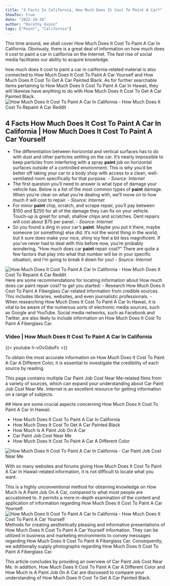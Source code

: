 ```yaml
---
title: "4 Facts In California, How Much Does It Cost To Paint A Car?"
ShowToc: true 
date: "2022-10-26"
author: "Dorothy Guinn" 
tags: ["Paint", "California"]
---
```


	
This time around, we shall cover How Much Does It Cost To Paint A Car In California. Obviously, there is a great deal of information on how much does it cost to paint a car in california on the Internet. The fast rise of social media facilitates our ability to acquire knowledge.

how much does it cost to paint a car in california-related material is also connected to How Much Does It Cost To Paint A Car Yourself and How Much Does It Cost To Get A Car Painted Black. As for further searchable items pertaining to How Much Does It Cost To Paint A Car In Hawaii, they will likewise have anything to do with How Much Does It Cost To Get A Car Painted Black.
<img loading="lazy" src="https://s1.cdn.autoevolution.com/images/news/gallery/la-angels-pitcher-cj-wilson-takes-his-purple-mclaren-p1-to-the-grand-canyon-photo-gallery_2.jpg" onerror="this.onerror=null;this.src='https://blogger.googleusercontent.com/img/a/AVvXsEhe7F7TRXHtjiKvHb5vS7DmnxvpHiDyoYyYvm1nHB3Qp2_w3BnM6A2eq4v7FYxCC9bfZt3a9vIMtAYEKUiaDQbHMg-ViyGmRIj39MLp0bGFfgfYw1Dc9q_H-T0wiTm3l0Uq42dETrN9eC8aGJ9_IORZsxST1AcLR7np1koOfcc7tnHa4S8Mwz_xD9d0=s16000';" alt="How Much Does It Cost To Paint A Car In California - How Much Does It Cost To Repaint A Car Reddit" >

## 4 Facts How Much Does It Cost To Paint A Car In California | How Much Does It Cost To Paint A Car Yourself
-   The differentiation between horizontal and vertical surfaces has to do with dust and other particles settling on the car. It’s nearly impossible to keep particles from interfering with a spray **paint** job on horizontal surfaces outside of a controlled environment. This is why you’d be better off taking your car to a body shop with access to a clean, well-ventilated room specifically for that purpose. - <cite>Source: Internet</cite>
-   The first question you’ll need to answer is what type of damage your vehicle has. Below is a list of the most common types of **paint** damage. When you’re clear on what you’re dealing with, we’ll move on to how much it will cost to repair. - <cite>Source: Internet</cite>
-   For minor **paint** chip, scratch, and scrape repair, you’ll pay between $150 and $250 for all of the damage they can fix on your vehicle. Touch-up is great for small, shallow chips and scratches. Dent repairs will cost about $75 per panel. - <cite>Source: Internet</cite>
-   So you found a ding in your car’s **paint**. Maybe you put it there, maybe someone (or something) else did. It’s not the worst thing in the world, but it sure does make your nice, shiny toy feel a bit less magnificent. If you’ve never had to deal with this before now, you’re probably wondering, “How much does car **paint** repair cost?” There are quite a few factors that play into what that number will be in your specific situation, and I’m going to break it down for you! - <cite>Source: Internet</cite>


<img loading="lazy" src="http://www.hdcarwallpapers.com/download/2015_w_motors_lykan_hypersport_abu_dhabi_police-1920x1200.jpg" onerror="this.onerror=null;this.src='https://blogger.googleusercontent.com/img/a/AVvXsEhe7F7TRXHtjiKvHb5vS7DmnxvpHiDyoYyYvm1nHB3Qp2_w3BnM6A2eq4v7FYxCC9bfZt3a9vIMtAYEKUiaDQbHMg-ViyGmRIj39MLp0bGFfgfYw1Dc9q_H-T0wiTm3l0Uq42dETrN9eC8aGJ9_IORZsxST1AcLR7np1koOfcc7tnHa4S8Mwz_xD9d0=s16000';" alt="How Much Does It Cost To Paint A Car In California - How Much Does It Cost To Repaint A Car Reddit" >
Here are some recommendations for locating information about How much does car paint repair cost? to get you started:
- Research How Much Does It Cost To Paint A Fiberglass Car-related information from credible sources. This includes libraries, websites, and even journalistic professionals.
- When researching How Much Does It Cost To Paint A Car In Hawaii, it is vital to be aware of the numerous sorts of electronic media sources, such as Google and YouTube. Social media networks, such as Facebook and Twitter, are also likely to include information on How Much Does It Cost To Paint A Fiberglass Car.

### Video | How Much Does It Cost To Paint A Car In California
{{< youtube h-vOvGdoiFc >}} 

To obtain the most accurate information on How Much Does It Cost To Paint A Car A Different Color, it is essential to investigate the credibility of each source by reading.

This page contains multiple Car Paint Job Cost Near Me-related films from a variety of sources, which can expand your understanding about Car Paint Job Cost Near Me. Internet is an excellent resource for getting information on a range of subjects.
<script async="async" data-cfasync="false" src="//normallydemandedalter.com/fe63df3c5408708b15d8dc3d9b206b31/invoke.js"></script>
<div id="container-fe63df3c5408708b15d8dc3d9b206b31"></div>
## Here are some crucial aspects concerning How Much Does It Cost To Paint A Car In Hawaii:

- How Much Does It Cost To Paint A Car In California
- How Much Does It Cost To Get A Car Painted Black
- How Much Is A Paint Job On A Car
- Car Paint Job Cost Near Me
- How Much Does It Cost To Paint A Car A Different Color

 <img loading="lazy" src="http://gardenstuffetc.com/yahoo_site_admin/assets/images/Ingrids_rose.27210729_std.jpg" onerror="this.onerror=null;this.src='https://blogger.googleusercontent.com/img/a/AVvXsEhe7F7TRXHtjiKvHb5vS7DmnxvpHiDyoYyYvm1nHB3Qp2_w3BnM6A2eq4v7FYxCC9bfZt3a9vIMtAYEKUiaDQbHMg-ViyGmRIj39MLp0bGFfgfYw1Dc9q_H-T0wiTm3l0Uq42dETrN9eC8aGJ9_IORZsxST1AcLR7np1koOfcc7tnHa4S8Mwz_xD9d0=s16000';" alt="How Much Does It Cost To Paint A Car In California - Car Paint Job Cost Near Me" >

With so many websites and forums giving How Much Does It Cost To Paint A Car In Hawaii-related information, it is not difficult to locate what you want.

This is a highly unconventional method for obtaining knowledge on How Much Is A Paint Job On A Car, compared to what most people are accustomed to. It permits a more in-depth examination of the content and application of information regarding How Much Does It Cost To Paint A Car Yourself.
<img loading="lazy" src="https://www.stefanbaumann.com/wp-content/uploads/2013/12/23-764x1024.jpg" onerror="this.onerror=null;this.src='https://blogger.googleusercontent.com/img/a/AVvXsEhe7F7TRXHtjiKvHb5vS7DmnxvpHiDyoYyYvm1nHB3Qp2_w3BnM6A2eq4v7FYxCC9bfZt3a9vIMtAYEKUiaDQbHMg-ViyGmRIj39MLp0bGFfgfYw1Dc9q_H-T0wiTm3l0Uq42dETrN9eC8aGJ9_IORZsxST1AcLR7np1koOfcc7tnHa4S8Mwz_xD9d0=s16000';" alt="How Much Does It Cost To Paint A Car In California - How Much Does It Cost To Paint A Car Yourself" >
Methods for creating aesthetically pleasing and informative presentations of How Much Does It Cost To Paint A Car Yourself information. They can be utilized in business and marketing environments to convey messages regarding How Much Does It Cost To Paint A Fiberglass Car. Consequently, we additionally supply photographs regarding How Much Does It Cost To Paint A Fiberglass Car.

This article concludes by providing an overview of Car Paint Job Cost Near Me. In addition, How Much Does It Cost To Paint A Car A Different Color and How Much Is A Paint Job On A Car are discussed to compare your understanding of How Much Does It Cost To Get A Car Painted Black.
	
	

